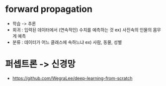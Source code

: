 


# forward propagation

- 학습 -> 추론 
- 회귀 : 입력된 데이터에서 (연속적인) 수치를 예측하는 것 ex) 사진속의 인물의 몸무게 예측
- 분류 : 데이터가 어느 클래스에 속하느냐 ex) 사람, 동물, 성별


# 퍼셉트론 -> 신경망


- https://github.com/WegraLee/deep-learning-from-scratch
